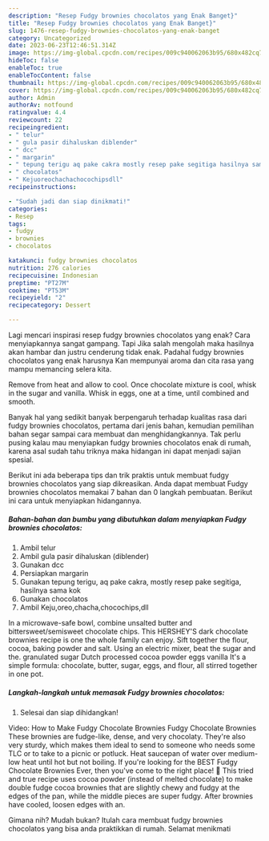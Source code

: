 ```yaml
---
description: "Resep Fudgy brownies chocolatos yang Enak Banget}"
title: "Resep Fudgy brownies chocolatos yang Enak Banget}"
slug: 1476-resep-fudgy-brownies-chocolatos-yang-enak-banget
category: Uncategorized
date: 2023-06-23T12:46:51.314Z
image: https://img-global.cpcdn.com/recipes/009c940062063b95/680x482cq70/fudgy-brownies-chocolatos-foto-resep-utama.jpg
hideToc: false
enableToc: true
enableTocContent: false
thumbnail: https://img-global.cpcdn.com/recipes/009c940062063b95/680x482cq70/fudgy-brownies-chocolatos-foto-resep-utama.jpg
cover: https://img-global.cpcdn.com/recipes/009c940062063b95/680x482cq70/fudgy-brownies-chocolatos-foto-resep-utama.jpg
author: Admin
authorAv: notfound
ratingvalue: 4.4
reviewcount: 22
recipeingredient:
- " telur"
- " gula pasir dihaluskan diblender"
- " dcc"
- " margarin"
- " tepung terigu aq pake cakra mostly resep pake segitiga hasilnya sama kok"
- " chocolatos"
- " Kejuoreochachachocochipsdll"
recipeinstructions:

- "Sudah jadi dan siap dinikmati!"
categories:
- Resep
tags:
- fudgy
- brownies
- chocolatos

katakunci: fudgy brownies chocolatos 
nutrition: 276 calories
recipecuisine: Indonesian
preptime: "PT27M"
cooktime: "PT53M"
recipeyield: "2"
recipecategory: Dessert

---
```



Lagi mencari inspirasi resep fudgy brownies chocolatos yang enak? Cara menyiapkannya sangat gampang. Tapi Jika salah mengolah maka hasilnya akan hambar dan justru cenderung tidak enak. Padahal fudgy brownies chocolatos yang enak harusnya Kan mempunyai aroma dan cita rasa yang mampu memancing selera kita.


Remove from heat and allow to cool. Once chocolate mixture is cool, whisk in the sugar and vanilla. Whisk in eggs, one at a time, until combined and smooth.

Banyak hal yang sedikit banyak berpengaruh terhadap kualitas rasa dari fudgy brownies chocolatos, pertama dari jenis bahan, kemudian pemilihan bahan segar sampai cara membuat dan menghidangkannya. Tak perlu pusing kalau mau menyiapkan fudgy brownies chocolatos enak di rumah, karena asal sudah tahu triknya maka hidangan ini dapat menjadi sajian spesial.


Berikut ini ada beberapa tips dan trik praktis untuk membuat fudgy brownies chocolatos yang siap dikreasikan. Anda dapat membuat Fudgy brownies chocolatos memakai 7 bahan dan 0 langkah pembuatan. Berikut ini cara untuk menyiapkan hidangannya.

<!--inarticleads1-->

##### Bahan-bahan dan bumbu yang dibutuhkan dalam menyiapkan Fudgy brownies chocolatos:

1. Ambil  telur
1. Ambil  gula pasir dihaluskan (diblender)
1. Gunakan  dcc
1. Persiapkan  margarin
1. Gunakan  tepung terigu, aq pake cakra, mostly resep pake segitiga, hasilnya sama kok
1. Gunakan  chocolatos
1. Ambil  Keju,oreo,chacha,chocochips,dll


In a microwave-safe bowl, combine unsalted butter and bittersweet/semisweet chocolate chips. This HERSHEY&#39;S dark chocolate brownies recipe is one the whole family can enjoy. Sift together the flour, cocoa, baking powder and salt. Using an electric mixer, beat the sugar and the. granulated sugar Dutch processed cocoa powder eggs vanilla It&#39;s a simple formula: chocolate, butter, sugar, eggs, and flour, all stirred together in one pot. 

<!--inarticleads2-->

##### Langkah-langkah untuk memasak Fudgy brownies chocolatos:


1. Selesai dan siap dihidangkan!

Video: How to Make Fudgy Chocolate Brownies Fudgy Chocolate Brownies These brownies are fudge-like, dense, and very chocolaty. They&#39;re also very sturdy, which makes them ideal to send to someone who needs some TLC or to take to a picnic or potluck. Heat saucepan of water over medium-low heat until hot but not boiling. If you&#39;re looking for the BEST Fudgy Chocolate Brownies Ever, then you&#39;ve come to the right place! 🙂 This tried and true recipe uses cocoa powder (instead of melted chocolate) to make double fudge cocoa brownies that are slightly chewy and fudgy at the edges of the pan, while the middle pieces are super fudgy. After brownies have cooled, loosen edges with an. 

Gimana nih? Mudah bukan? Itulah cara membuat fudgy brownies chocolatos yang bisa anda praktikkan di rumah. Selamat menikmati
